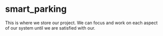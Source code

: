 # smart_parking
This is where we store our project.
We can focus and work on each aspect of our system until we are satisfied with our.
